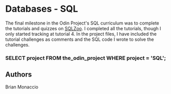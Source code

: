 # Databases - SQL

The final milestone in the Odin Project's SQL curriculum was to complete the tutorials and quizzes on [SQLZoo](https://sqlzoo.net/wiki/SQL_Tutorial). I completed all the tutorials, though I only started tracking at tutorial 4. In the project files, I have included the tutorial challenges as comments and the SQL code I wrote to solve the challenges.
### SELECT project FROM the_odin_project WHERE project = 'SQL';

## Authors

Brian Monaccio
